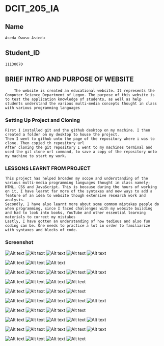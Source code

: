 # DCIT_205_IA

## Name

    Aseda Owusu Asiedu

## Student_ID

    11130070

## BRIEF INTRO AND PURPOSE OF WEBSITE

        The website is created an educational website. It represents the Computer Science Department of Legon. The purpose of this website is to test the application knowledge of students, as well as help students understand the various multi-media concepts thought in class with various programming languages

### Setting Up Project and Cloning

    First I installed git and the github desktop on my machine. I then created a folder on my desktop to house the project.
    Then I went to github unto the page of the repository where i was to clone. Then copied th repository url 
    After cloning the git repository I went to my machines terminal and used the git clone url command, to save a copy of the repository unto my machine to start my work. 

### LESSONS LEARNT FROM PROJECT

    This project has helped broaden my scope and understanding of the various multi-media programming languages thought in class namely; HTML, CSS and JavaScript. This is because during the hours of working on it, I have learnt far more of the syntaxes and new ways to add a feature of an idea to website though extensive research work and analysis.
    Secondly, I have also learnt more about some common mistakes people do when programming, since I faced challenges with my website building and had to look into books, YouTube and other essential learning materials to correct my mistakes
    Lastly, I have gotten an understanding of how tedious and also fun coding can be. One needs to practice a lot in order to familiarize with syntaxes and blocks of code.

### Screenshot

![Alt text](<images/main-page/Main Page - 1.png>)
![Alt text](<images/main-page/images 28_11_2023 10_16_51 pm.png>)
![Alt text](<images/main-page/Main Page - Google Chrome 28_11_2023 10_18_18 pm.png>)
![Alt text](<images/main-page/Main Page - Google Chrome 28_11_2023 10_18_26 pm.png>)
![Alt text](<images/main-page/Main Page - last.png>)

![Alt text](<images/ab/The About Us Page -1.png>)
![Alt text](<images/ab/The About Us Page -2.png>)
![Alt text](<images/ab/The About Us Page - 3.png>)

![Alt text](images/cour/course-1.png)
![Alt text](images/cour/course2.png)
![Alt text](images/cour/course3.png)
![Alt text](images/cour/course4.png)
![Alt text](images/cour/course-5.png)

![Alt text](images/facil/faci-1.png)
![Alt text](images/facil/faci-2.png)
![Alt text](images/facil/faci-3.png)
![Alt text](images/facil/faci-4.png)

![Alt text](images/cont/cont-1.png)
![Alt text](images/cont/cont-2.png)
![Alt text](images/cont/cont-3.png)
![Alt text](images/cont/cont-4.png)

![Alt text](images/evnt/event-1.png)
![Alt text](images/evnt/event-2.png)
![Alt text](images/evnt/event-3.png)
![Alt text](images/evnt/event-4.png)
![Alt text](images/evnt/events-5.png)

![Alt text](images/alumi/alumi-1.png)
![Alt text](images/alumi/alumi-2.png)
![Alt text](images/alumi/alumi-3.png)
![Alt text](images/alumi/alumi-4.png)

![Alt text](images/lead/lead-1.png)
![Alt text](images/lead/lead-2.png)
![Alt text](images/lead/lead-3.png)
![Alt text](images/lead/lead-4.png)
![Alt text](images/lead/lead-5.png)


![Alt text](images/blogs/blog-1.png)
![Alt text](images/blogs/blog-2.png)
![Alt text](images/blogs/blog-3.png)
![Alt text](images/blogs/blog-4.png)
![Alt text](images/blogs/blog-5.png)

![Alt text](images/patr/patr-1.png)
![Alt text](images/patr/patr-2.png)
![Alt text](images/patr/patr-3.png)
![Alt text](images/patr/patr-4.png)









